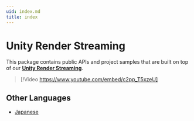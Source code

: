 ```yaml
---
uid: index.md
title: index
---
```


# Unity Render Streaming

This package contains public APIs and project samples that are built on top of our [**Unity Render Streaming**](../../com.unity.template.renderstreaming/Documentation~/index.md).

> [!Video https://www.youtube.com/embed/c2pp_T5xzeU]

## Other Languages

- [Japanese](./jp/index.md)